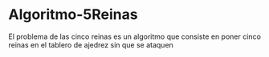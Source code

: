 # Algoritmo-5Reinas
El problema de las cinco reinas es un algoritmo que consiste en poner cinco reinas en el tablero de ajedrez sin que se ataquen
